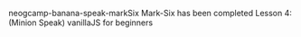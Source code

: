 neogcamp-banana-speak-markSix
Mark-Six has been completed 
Lesson 4: (Minion Speak) vanillaJS for beginners
